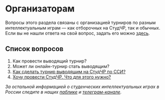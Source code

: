 # Организаторам

Вопросы этого раздела связаны с организацией турниров по разным интеллектуальным играм — как отборочных на СтудЧР, так и обычных. Если вы не нашли ответа на свой вопрос, задать его можно [здесь](https://vk.com/topic-99683830_48233790).

## Список вопросов
1. Как провести выводящий турнир?
2. Может ли онлайн-турнир стать выводящим?
3. [Как сделать турнир выводящим на СтудЧР по ССИ?](https://vk.com/@chgk_student-vyvodyashchiy-na-studchr-po-si-kak)
4. [Хочу провести СтудЧР. Что для этого нужно?](https://vk.com/@chgk_student-howtostudchr)

*За остальной информацией о студенческих интеллектуальных играх в России следите в нащих [паблике](https://vk.com/chgk_student) и [телеграм-канале](https://t.me/chgk_student_ru).*
